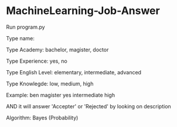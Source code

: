 # MachineLearning-Job-Answer

Run program.py

Type name:

Type Academy:
	bachelor,
	magister,
	doctor
	
Type Experience:
	yes,
	no
	
Type English Level:
  elementary,
  intermediate,
  advanced

Type Knowlegde:
  low,
  medium, 
  high

Example: ben magister yes intermediate high

AND it will answer 'Accepter' or 'Rejected' by looking on description

Algorithm: Bayes (Probability)
